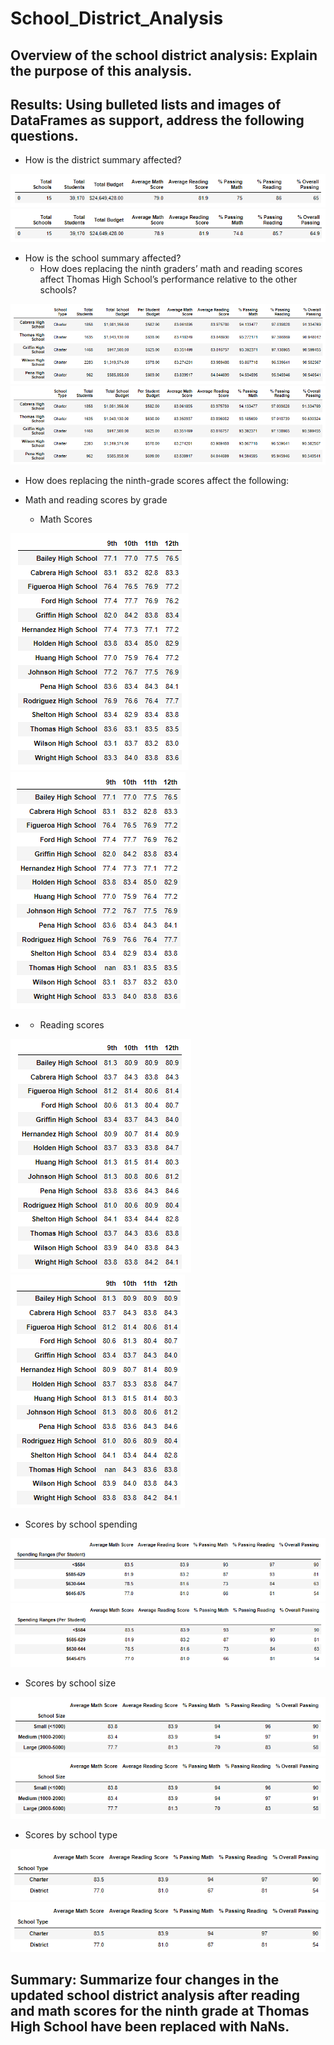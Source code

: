 # School_District_Analysis
## Overview of the school district analysis: Explain the purpose of this analysis.



## Results: Using bulleted lists and images of DataFrames as support, address the following questions.

- How is the district summary affected?

<img src= 'Resources/district_summary.png'>
<img src= 'Resources/district_summary_no_ths9.png'>

- How is the school summary affected?
  - How does replacing the ninth graders’ math and reading scores affect Thomas High School’s performance relative to the other schools?

<img src= 'Resources/top_five_schools.png'>
<img src= 'Resources/top_five_schools_no_ths9.png'>

- How does replacing the ninth-grade scores affect the following:
- Math and reading scores by grade

  - Math Scores

<img src= 'Resources/math_test_scores_all.png'>     <img src= 'Resources/math_test_scores_no_ths9.png'>

 - - Reading scores

<img src= 'Resources/reading_test_scores_all.png'>    <img src= 'Resources/reading_test_scores_no_ths9.png'>

  - Scores by school spending

  <img src= 'Resources/school_spending_summary.png'>
  <img src= 'Resources/school_spending_summary_no_ths9.png'>



  - Scores by school size

  <img src= 'Resources/school_size_summary.png'>
  <img src= 'Resources/school_size_summary_no_ths9.png'>


  - Scores by school type

  <img src= 'Resources/school_type_summary.png'>
  <img src= 'Resources/school_type_summary_no_ths9.png'>


## Summary: Summarize four changes in the updated school district analysis after reading and math scores for the ninth grade at Thomas High School have been replaced with NaNs.



